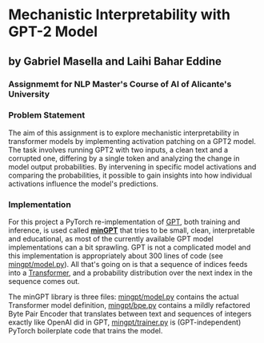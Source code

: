 # Mechanistic Interpretability with GPT-2 Model

## by Gabriel Masella and Laihi Bahar Eddine

### Assignmemt for NLP Master's Course of AI of Alicante's University

### Problem Statement

The aim of this assignment is to explore mechanistic interpretability in transformer models by implementing activation patching on a GPT2 model. The task involves running GPT2 with two inputs, a clean text and a corrupted one, differing by a single token and analyzing the change in model output probabilities. By intervening in specific model activations and comparing the probabilities, it possible to gain insights into how individual activations influence the model's predictions.

### Implementation

For this project a PyTorch re-implementation of [GPT](https://github.com/openai/gpt-2), both training and inference, is used called [**minGPT**](https://github.com/karpathy/minGPT) that tries to be small, clean, interpretable and educational, as most of the currently available GPT model implementations can a bit sprawling. GPT is not a complicated model and this implementation is appropriately about 300 lines of code (see [mingpt/model.py](mingpt/model.py)). All that's going on is that a sequence of indices feeds into a [Transformer](https://arxiv.org/abs/1706.03762), and a probability distribution over the next index in the sequence comes out.

The minGPT library is three files: [mingpt/model.py](mingpt/model.py) contains the actual Transformer model definition, [mingpt/bpe.py](mingpt/bpe.py) contains a mildly refactored Byte Pair Encoder that translates between text and sequences of integers exactly like OpenAI did in GPT, [mingpt/trainer.py](mingpt/trainer.py) is (GPT-independent) PyTorch boilerplate code that trains the model.

